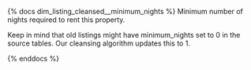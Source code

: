 {% docs dim_listing_cleansed__minimum_nights %} Minimum number of nights required to rent this property.

Keep in mind that old listings might have minimum_nights set to 0 in the source tables. Our cleansing algorithm updates this to 1.

{% enddocs %}
